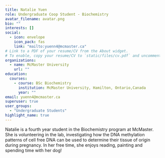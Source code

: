 ```yaml
---
title: Natalie Yuen
role: Undergraduate Coop Student - Biochemistry
avatar_filename: avatar.png
bio: ""
interests: []
social:
  - icon: envelope
    icon_pack: fas
    link: "mailto:yuenn4@mcmaster.ca"
# Link to a PDF of your resume/CV from the About widget.
# To enable, copy your resume/CV to `static/files/cv.pdf` and uncomment the lines below.
organizations:
  - name: McMaster University
    url: ""
education:
  courses:
    - course: BSc Biochemistry
      institution: McMaster University, Hamilton, Ontario,Canada
      year: ""
email: yuenn4@mcmaster.ca
superuser: true
user_groups:
  - "Undergraduate Students"
highlight_name: true
---
```

Natalie is a fourth year student in the Biochemistry program at McMaster. She is volunteering in the lab, investigating how the DNA methylation patterns of cell free DNA can be used to determine their tissue of origin during pregnancy. In her free time, she enjoys reading, painting and spending time with her dog! 

